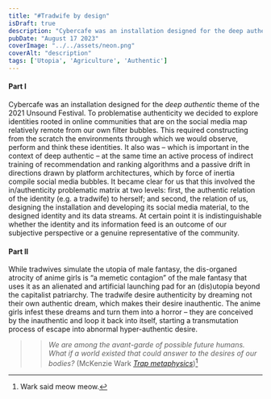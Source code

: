 ```yaml
---
title: "#Tradwife by design"
isDraft: true
description: "Cybercafe was an installation designed for the deep authentic theme of the 2021 Unsound Festival. To problematise authenticity we decided to explore identities rooted in online communities that are on the social media map relatively remote from our own filter bubbles."
pubDate: "August 17 2023"
coverImage: "../../assets/neon.png"
coverAlt: "description"
tags: ['Utopia', 'Agriculture', 'Authentic']
---
```


#### Part I

Cybercafe was an installation designed for the *deep authentic* theme of the 2021 Unsound Festival. To problematise authenticity we decided to explore identities rooted in online communities that are on the social media map relatively remote from our own filter bubbles. This required constructing from the scratch the environments through which we would observe, perform and think these identities. It also was – which is important in the context of deep authentic – at the same time an active process of indirect training of recommendation and ranking algorithms and a passive drift in directions drawn by platform architectures, which by force of inertia compile social media bubbles. It became clear for us that this involved the in/authenticity problematic matrix at two levels: first, the authentic relation of the identity (e.g. a tradwife) to herself; and second, the relation of us, designing the installation and developing its social media material, to the designed identity and its data streams. At certain point it is indistinguishable whether the identity and its information feed is an outcome of our subjective perspective or a genuine representative of the community.

#### Part II

While tradwives simulate the utopia of male fantasy, the dis-organed atrocity of anime girls is “a memetic contagion” of the male fantasy that uses it as an alienated and artificial launching pad for an (dis)utopia beyond the capitalist patriarchy. The tradwife desire authenticity by dreaming not their own authentic dream, which makes their desire inauthentic. The anime girls infest these dreams and turn them into a horror – they are conceived by the inauthentic and loop it back into itself, starting a transmutation process of escape into abnormal hyper-authentic desire.

>>*We are among the avant-garde of possible future humans. What if a world existed that could answer to the desires of our bodies?* (McKenzie Wark [*Trap metaphysics*](https://www.e-flux.com/journal/122/429125/trap-metaphysics/))[^1]



[^1]: Wark said meow meow.